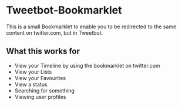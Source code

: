 Tweetbot-Bookmarklet
====================

This is a small Bookmarklet to enable you to be redirected to the same content on twitter.com, but in Tweetbot.

What this works for
-------------------

* View your Timeline by using the bookmarklet on twitter.com
* View your Lists
* View your Favourites
* View a status
* Searching for something
* Viewing user profiles
